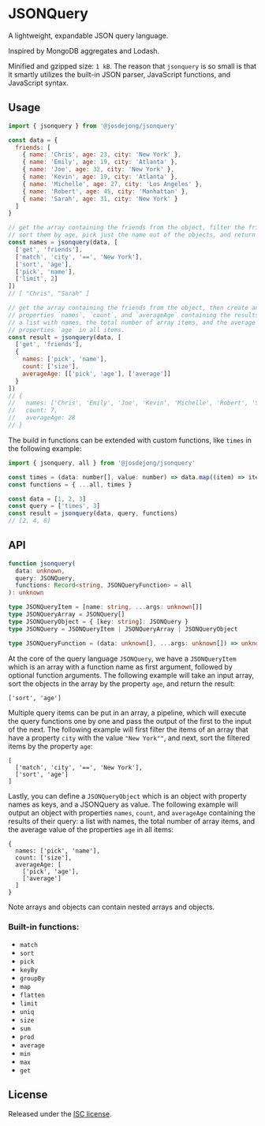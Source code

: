 # JSONQuery

A lightweight, expandable JSON query language.

Inspired by MongoDB aggregates and Lodash.

Minified and gzipped size: `1 kB`. The reason that `jsonquery` is so small is that it smartly utilizes the built-in JSON parser, JavaScript functions, and JavaScript syntax.

## Usage

```js
import { jsonquery } from '@josdejong/jsonquery'

const data = {
  friends: [
    { name: 'Chris', age: 23, city: 'New York' },
    { name: 'Emily', age: 19, city: 'Atlanta' },
    { name: 'Joe', age: 32, city: 'New York' },
    { name: 'Kevin', age: 19, city: 'Atlanta' },
    { name: 'Michelle', age: 27, city: 'Los Angeles' },
    { name: 'Robert', age: 45, city: 'Manhattan' },
    { name: 'Sarah', age: 31, city: 'New York' }
  ]
}

// get the array containing the friends from the object, filter the friends that live in New York,
// sort them by age, pick just the name out of the objects, and return the first two results.
const names = jsonquery(data, [
  ['get', 'friends'],
  ['match', 'city', '==', 'New York'],
  ['sort', 'age'],
  ['pick', 'name'],
  ['limit', 2]
])
// [ "Chris", "Sarah" ]

// get the array containing the friends from the object, then create an object with
// properties `names`, `count`, and `averageAge` containing the results of their query:
// a list with names, the total number of array items, and the average value of the
// properties `age` in all items.
const result = jsonquery(data, [
  ['get', 'friends'],
  {
    names: ['pick', 'name'],
    count: ['size'],
    averageAge: [['pick', 'age'], ['average']]
  }
])
// {
//   names: ['Chris', 'Emily', 'Joe', 'Kevin', 'Michelle', 'Robert', 'Sarah'],
//   count: 7,
//   averageAge: 28
// }
```

The build in functions can be extended with custom functions, like `times` in the following example:

```js
import { jsonquery, all } from '@josdejong/jsonquery'

const times = (data: number[], value: number) => data.map((item) => item * value)
const functions = { ...all, times }

const data = [1, 2, 3]
const query = ['times', 3]
const result = jsonquery(data, query, functions)
// [2, 4, 6]
```

## API

```ts
function jsonquery(
  data: unknown,
  query: JSONQuery,
  functions: Record<string, JSONQueryFunction> = all
): unknown

type JSONQueryItem = [name: string, ...args: unknown[]]
type JSONQueryArray = JSONQuery[]
type JSONQueryObject = { [key: string]: JSONQuery }
type JSONQuery = JSONQueryItem | JSONQueryArray | JSONQueryObject

type JSONQueryFunction = (data: unknown[], ...args: unknown[]) => unknown
```

At the core of the query language `JSONQuery`, we have a `JSONQueryItem` which is an array with a function name as first argument, followed by optional function arguments. The following example will take an input array, sort the objects in the array by the property `age`, and return the result:

```
['sort', 'age']
```

Multiple query items can be put in an array, a pipeline, which will execute the query functions one by one and pass the output of the first to the input of the next. The following example will first filter the items of an array that have a property `city` with the value `"New York""`, and next, sort the filtered items by the property `age`:

```
[
  ['match', 'city', '==', 'New York'],
  ['sort', 'age']
]
```

Lastly, you can define a `JSONQueryObject` which is an object with property names as keys, and a JSONQuery as value. The following example will output an object with properties `names`, `count`, and `averageAge` containing the results of their query: a list with names, the total number of array items, and the average value of the properties `age` in all items:

```
{
  names: ['pick', 'name'],
  count: ['size'],
  averageAge: [
    ['pick', 'age'],
    ['average']
  ]
}
```

Note arrays and objects can contain nested arrays and objects.

### Built-in functions:

- `match`
- `sort`
- `pick`
- `keyBy`
- `groupBy`
- `map`
- `flatten`
- `limit`
- `uniq`
- `size`
- `sum`
- `prod`
- `average`
- `min`
- `max`
- `get`

## License

Released under the [ISC license](LICENSE.md).
